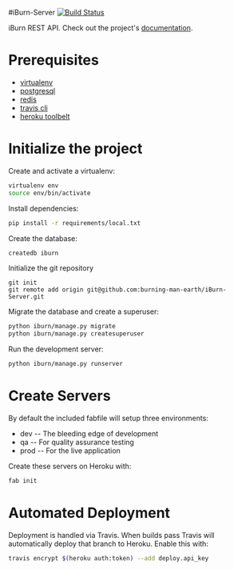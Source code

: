 #iBurn-Server
[![Build Status](https://travis-ci.org/Burning-Man-Earth/iBurn-Server.svg?branch=master)](https://travis-ci.org/Burning-Man-Earth/iBurn-Server)

iBurn REST API. Check out the project's [documentation](http://burning-man-earth.github.io/iBurn-Server/).

# Prerequisites
- [virtualenv](https://virtualenv.pypa.io/en/latest/)
- [postgresql](http://www.postgresql.org/)
- [redis](http://redis.io/)
- [travis cli](http://blog.travis-ci.com/2013-01-14-new-client/)
- [heroku toolbelt](https://toolbelt.heroku.com/)

# Initialize the project
Create and activate a virtualenv:

```bash
virtualenv env
source env/bin/activate
```
Install dependencies:

```bash
pip install -r requirements/local.txt
```
Create the database:

```bash
createdb iburn
```
Initialize the git repository

```
git init
git remote add origin git@github.com:burning-man-earth/iBurn-Server.git
```

Migrate the database and create a superuser:
```bash
python iburn/manage.py migrate
python iburn/manage.py createsuperuser
```

Run the development server:
```bash
python iburn/manage.py runserver
```

# Create Servers
By default the included fabfile will setup three environments:

- dev -- The bleeding edge of development
- qa -- For quality assurance testing
- prod -- For the live application

Create these servers on Heroku with:

```bash
fab init
```

# Automated Deployment
Deployment is handled via Travis. When builds pass Travis will automatically deploy that branch to Heroku. Enable this with:
```bash
travis encrypt $(heroku auth:token) --add deploy.api_key
```
